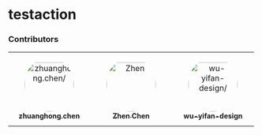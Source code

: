 # testaction


### Contributors

<table>
<tr>
    <td align="center" style="word-wrap: break-word; width: 150.0; height: 150.0">
        <a href=https://github.com/sutcalag>
            <img src=https://avatars.githubusercontent.com/u/83750738?v=4 width="100;"  style="border-radius:50%;align-items:center;justify-content:center;overflow:hidden;padding-top:10px" alt=zhuanghong.chen/>
            <br />
            <sub style="font-size:14px"><b>zhuanghong.chen</b></sub>
        </a>
    </td>
    <td align="center" style="word-wrap: break-word; width: 150.0; height: 150.0">
        <a href=https://github.com/czhen-zilliz>
            <img src=https://avatars.githubusercontent.com/u/83751452?v=4 width="100;"  style="border-radius:50%;align-items:center;justify-content:center;overflow:hidden;padding-top:10px" alt=Zhen Chen/>
            <br />
            <sub style="font-size:14px"><b>Zhen Chen</b></sub>
        </a>
    </td>
    <td align="center" style="word-wrap: break-word; width: 150.0; height: 150.0">
        <a href=https://github.com/wu-yifan-design>
            <img src=https://avatars.githubusercontent.com/u/79902592?v=4 width="100;"  style="border-radius:50%;align-items:center;justify-content:center;overflow:hidden;padding-top:10px" alt=wu-yifan-design/>
            <br />
            <sub style="font-size:14px"><b>wu-yifan-design</b></sub>
        </a>
    </td>
</tr>
</table>
